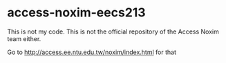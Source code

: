 # access-noxim-eecs213

This is not my code.
This is not the official repository of the Access Noxim team either.

Go to http://access.ee.ntu.edu.tw/noxim/index.html for that
